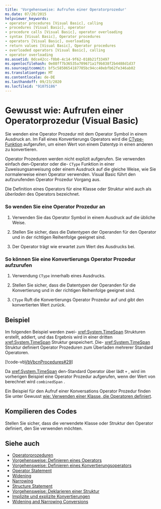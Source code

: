 ```yaml
---
title: 'Vorgehensweise: Aufrufen einer Operatorprozedur'
ms.date: 07/20/2015
helpviewer_keywords:
- operator procedures [Visual Basic], calling
- procedures [Visual Basic], operator
- procedure calls [Visual Basic], operator overloading
- syntax [Visual Basic], Operator procedures
- operators [Visual Basic], overloading
- return values [Visual Basic], Operator procedures
- overloaded operators [Visual Basic], calling
- operator overloading
ms.assetid: 0dce42cc-f0b0-4c14-9f62-018b21f33497
ms.openlocfilehash: 0e88ff7b36535a709671a1f9b838f2b4488d1d37
ms.sourcegitcommit: bf5c5850654187705bc94cc40ebfb62fe346ab02
ms.translationtype: MT
ms.contentlocale: de-DE
ms.lasthandoff: 09/23/2020
ms.locfileid: "91075186"
---
```

# <a name="how-to-call-an-operator-procedure-visual-basic"></a>Gewusst wie: Aufrufen einer Operatorprozedur (Visual Basic)

Sie wenden eine Operator Prozedur mit dem Operator Symbol in einem Ausdruck an. Im Fall eines Konvertierungs Operators wird die [CType-Funktion](../../../language-reference/functions/ctype-function.md) aufgerufen, um einen Wert von einem Datentyp in einen anderen zu konvertieren.  
  
 Operator Prozeduren werden nicht explizit aufgerufen. Sie verwenden einfach den-Operator oder die- `CType` Funktion in einer Zuweisungsanweisung oder einem Ausdruck auf die gleiche Weise, wie Sie normalerweise einen Operator verwenden. Visual Basic führt den aufzurufenden Operator Prozedur Vorgang aus.  
  
 Die Definition eines Operators für eine Klasse oder Struktur wird auch als *überladen* des Operators bezeichnet.  
  
### <a name="to-call-an-operator-procedure"></a>So wenden Sie eine Operator Prozedur an  
  
1. Verwenden Sie das Operator Symbol in einem Ausdruck auf die übliche Weise.  
  
2. Stellen Sie sicher, dass die Datentypen der Operanden für den Operator und in der richtigen Reihenfolge geeignet sind.  
  
3. Der Operator trägt wie erwartet zum Wert des Ausdrucks bei.  
  
### <a name="to-call-a-conversion-operator-procedure"></a>So können Sie eine Konvertierungs Operator Prozedur aufzurufen  
  
1. Verwendung `CType` innerhalb eines Ausdrucks.  
  
2. Stellen Sie sicher, dass die Datentypen der Operanden für die Konvertierung und in der richtigen Reihenfolge geeignet sind.  
  
3. `CType` Ruft die Konvertierungs Operator Prozedur auf und gibt den konvertierten Wert zurück.  
  
## <a name="example"></a>Beispiel  

 Im folgenden Beispiel werden zwei- <xref:System.TimeSpan> Strukturen erstellt, addiert, und das Ergebnis wird in einer dritten <xref:System.TimeSpan> Struktur gespeichert. Die- <xref:System.TimeSpan> Struktur definiert Operator Prozeduren zum Überladen mehrerer Standard Operatoren.  
  
 [!code-vb[VbVbcnProcedures#29](~/samples/snippets/visualbasic/VS_Snippets_VBCSharp/VbVbcnProcedures/VB/Class1.vb#29)]  
  
 Da <xref:System.TimeSpan> den-Standard Operator über lädt `+` , wird im vorherigen Beispiel eine Operator Prozedur aufgerufen, wenn der Wert von berechnet wird `combinedSpan` .  
  
 Ein Beispiel für den Aufruf einer Konversations Operator Prozedur finden Sie unter Gewusst [wie: Verwenden einer Klasse, die Operatoren definiert](./how-to-use-a-class-that-defines-operators.md).  
  
## <a name="compile-the-code"></a>Kompilieren des Codes  

 Stellen Sie sicher, dass die verwendete Klasse oder Struktur den Operator definiert, den Sie verwenden möchten.  
  
## <a name="see-also"></a>Siehe auch

- [Operatorprozeduren](./operator-procedures.md)
- [Vorgehensweise: Definieren eines Operators](./how-to-define-an-operator.md)
- [Vorgehensweise: Definieren eines Konvertierungsoperators](./how-to-define-a-conversion-operator.md)
- [Operator Statement](../../../language-reference/statements/operator-statement.md)
- [Widening](../../../language-reference/modifiers/widening.md)
- [Narrowing](../../../language-reference/modifiers/narrowing.md)
- [Structure Statement](../../../language-reference/statements/structure-statement.md)
- [Vorgehensweise: Deklarieren einer Struktur](../data-types/how-to-declare-a-structure.md)
- [Implizite und explizite Konvertierungen](../data-types/implicit-and-explicit-conversions.md)
- [Widening and Narrowing Conversions](../data-types/widening-and-narrowing-conversions.md)
